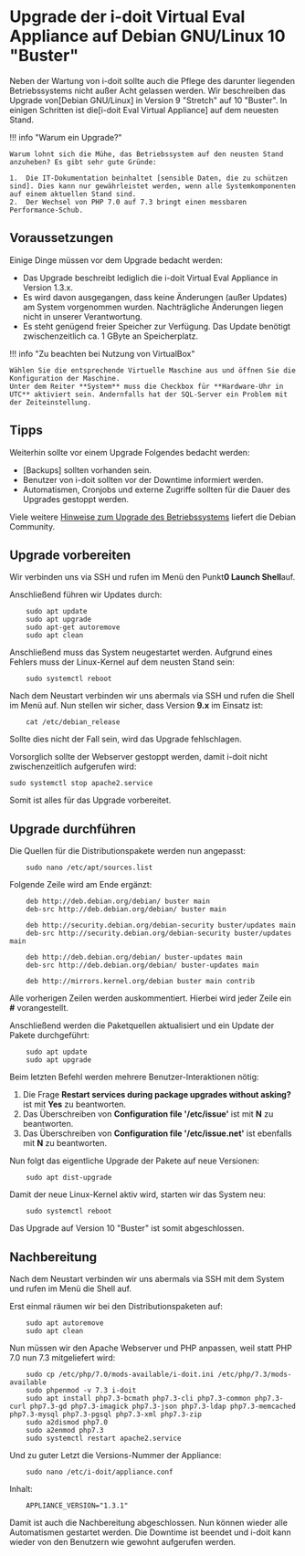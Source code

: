 # Upgrade der i-doit Virtual Eval Appliance auf Debian GNU/Linux 10 "Buster"

Neben der Wartung von i-doit sollte auch die Pflege des darunter liegenden Betriebssystems nicht außer Acht gelassen werden. Wir beschreiben das Upgrade von[Debian GNU/Linux] in Version 9 "Stretch" auf 10 "Buster". In einigen Schritten ist die[i-doit Eval Virtual Appliance] auf dem neuesten Stand.

!!! info "Warum ein Upgrade?"

    Warum lohnt sich die Mühe, das Betriebssystem auf den neusten Stand anzuheben? Es gibt sehr gute Gründe:

    1.  Die IT-Dokumentation beinhaltet [sensible Daten, die zu schützen sind]. Dies kann nur gewährleistet werden, wenn alle Systemkomponenten auf einem aktuellen Stand sind.
    2.  Der Wechsel von PHP 7.0 auf 7.3 bringt einen messbaren Performance-Schub.

Voraussetzungen
---------------

Einige Dinge müssen vor dem Upgrade bedacht werden:

*   Das Upgrade beschreibt lediglich die i-doit Virtual Eval Appliance in Version 1.3.x.
*   Es wird davon ausgegangen, dass keine Änderungen (außer Updates) am System vorgenommen wurden. Nachträgliche Änderungen liegen nicht in unserer Verantwortung.
*   Es steht genügend freier Speicher zur Verfügung. Das Update benötigt zwischenzeitlich ca. 1 GByte an Speicherplatz.

!!! info "Zu beachten bei Nutzung von VirtualBox"

    Wählen Sie die entsprechende Virtuelle Maschine aus und öffnen Sie die Konfiguration der Maschine.
    Unter dem Reiter **System** muss die Checkbox für **Hardware-Uhr in UTC** aktiviert sein. Andernfalls hat der SQL-Server ein Problem mit der Zeiteinstellung.

Tipps
-----

Weiterhin sollte vor einem Upgrade Folgendes bedacht werden:

*   [Backups] sollten vorhanden sein.
*   Benutzer von i-doit sollten vor der Downtime informiert werden.
*   Automatismen, Cronjobs und externe Zugriffe sollten für die Dauer des Upgrades gestoppt werden.

Viele weitere [Hinweise zum Upgrade des Betriebssystems](https://www.debian.org/releases/buster/amd64/release-notes/index.en.html) liefert die Debian Community.

Upgrade vorbereiten
-------------------

Wir verbinden uns via SSH und rufen im Menü den Punkt**0 Launch Shell**auf.

Anschließend führen wir Updates durch:

```shell
    sudo apt update
    sudo apt upgrade
    sudo apt-get autoremove
    sudo apt clean
```

Anschließend muss das System neugestartet werden. Aufgrund eines Fehlers muss der Linux-Kernel auf dem neusten Stand sein:

```shell
    sudo systemctl reboot
```

Nach dem Neustart verbinden wir uns abermals via SSH und rufen die Shell im Menü auf. Nun stellen wir sicher, dass Version **9.x** im Einsatz ist:

```shell
    cat /etc/debian_release
```

Sollte dies nicht der Fall sein, wird das Upgrade fehlschlagen.

Vorsorglich sollte der Webserver gestoppt werden, damit i-doit nicht zwischenzeitlich aufgerufen wird:

    sudo systemctl stop apache2.service

Somit ist alles für das Upgrade vorbereitet.

Upgrade durchführen
-------------------

Die Quellen für die Distributionspakete werden nun angepasst:

```shell
    sudo nano /etc/apt/sources.list
```

Folgende Zeile wird am Ende ergänzt:

```shell
    deb http://deb.debian.org/debian/ buster main
    deb-src http://deb.debian.org/debian/ buster main

    deb http://security.debian.org/debian-security buster/updates main
    deb-src http://security.debian.org/debian-security buster/updates main

    deb http://deb.debian.org/debian/ buster-updates main
    deb-src http://deb.debian.org/debian/ buster-updates main

    deb http://mirrors.kernel.org/debian buster main contrib
```

Alle vorherigen Zeilen werden auskommentiert. Hierbei wird jeder Zeile ein **#** vorangestellt.

Anschließend werden die Paketquellen aktualisiert und ein Update der Pakete durchgeführt:

```shell
    sudo apt update
    sudo apt upgrade
```

Beim letzten Befehl werden mehrere Benutzer-Interaktionen nötig:

1. Die Frage **Restart services during package upgrades without asking?** ist mit **Yes** zu beantworten.
2. Das Überschreiben von **Configuration file '/etc/issue'** ist mit **N** zu beantworten.
3. Das Überschreiben von **Configuration file '/etc/issue.net'** ist ebenfalls mit **N** zu beantworten.

Nun folgt das eigentliche Upgrade der Pakete auf neue Versionen:

```shell
    sudo apt dist-upgrade
```

Damit der neue Linux-Kernel aktiv wird, starten wir das System neu:

```shell
    sudo systemctl reboot
```

Das Upgrade auf Version 10 "Buster" ist somit abgeschlossen.

Nachbereitung
-------------

Nach dem Neustart verbinden wir uns abermals via SSH mit dem System und rufen im Menü die Shell auf.

Erst einmal räumen wir bei den Distributionspaketen auf:

```shell
    sudo apt autoremove
    sudo apt clean
```

Nun müssen wir den Apache Webserver und PHP anpassen, weil statt PHP 7.0 nun 7.3 mitgeliefert wird:

```shell
    sudo cp /etc/php/7.0/mods-available/i-doit.ini /etc/php/7.3/mods-available
    sudo phpenmod -v 7.3 i-doit
    sudo apt install php7.3-bcmath php7.3-cli php7.3-common php7.3-curl php7.3-gd php7.3-imagick php7.3-json php7.3-ldap php7.3-memcached php7.3-mysql php7.3-pgsql php7.3-xml php7.3-zip
    sudo a2dismod php7.0
    sudo a2enmod php7.3
    sudo systemctl restart apache2.service
```

Und zu guter Letzt die Versions-Nummer der Appliance:

```shell
    sudo nano /etc/i-doit/appliance.conf
```

Inhalt:

```shell
    APPLIANCE_VERSION="1.3.1"
```

Damit ist auch die Nachbereitung abgeschlossen. Nun können wieder alle Automatismen gestartet werden. Die Downtime ist beendet und i-doit kann wieder von den Benutzern wie gewohnt aufgerufen werden.
